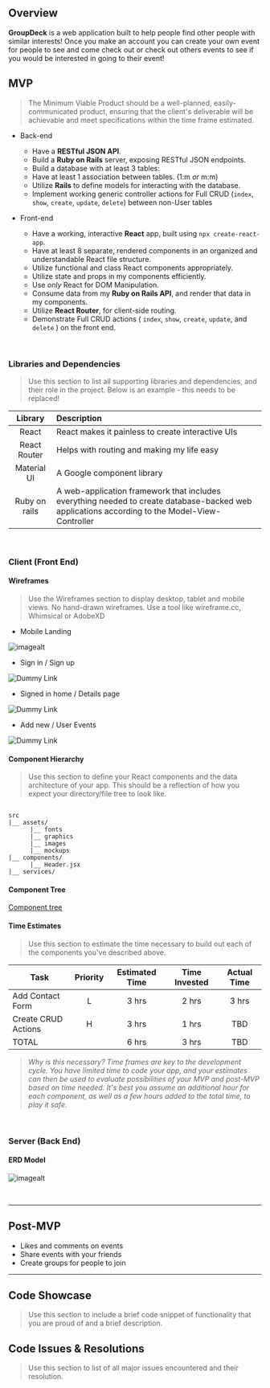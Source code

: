 ## Overview

**GroupDeck** is a web application built to help people find other people with similar interests! Once you make an account you can create your own event for people to see and come check out or check out others events to see if you would be interested in going to their event!
<br>

## MVP

> The Minimum Viable Product should be a well-planned, easily-communicated product, ensuring that the client's deliverable will be achievable and meet specifications within the time frame estimated.
- Back-end
  - Have a **RESTful JSON API**.
  - Build a **Ruby on Rails** server, exposing RESTful JSON endpoints.
  - Build a database with at least 3 tables:
  - Have at least 1 association between tables. (1:m _or_ m:m)
  - Utilize **Rails** to define models for interacting with the database.
  - Implement working generic controller actions for Full CRUD (`index`, `show`, `create`, `update`, `delete`) between non-User tables 
  
- Front-end
  - Have a working, interactive **React** app, built using `npx create-react-app`.
  - Have at least 8 separate, rendered components in an organized and understandable React file structure.
  - Utilize functional and class React components appropriately.
  - Utilize state and props in my components efficiently.
  - Use _only_ React for DOM Manipulation.
  - Consume data from my **Ruby on Rails API**, and render that data in my components.
  - Utilize **React Router**, for client-side routing.
  - Demonstrate Full CRUD actions ( `index`, `show`, `create`, `update`, and `delete` ) on the front end.
  
<br>

### Libraries and Dependencies

> Use this section to list all supporting libraries and dependencies, and their role in the project. Below is an example - this needs to be replaced!

|     Library      | Description                                |
| :--------------: | :----------------------------------------- |
|      React       | React makes it painless to create interactive UIs |
|   React Router   |Helps with routing and making my life easy|
|   Material UI    | A Google component library |
|  Ruby on rails   | A web-application framework that includes everything needed to create database-backed web applications according to the Model-View-Controller |

<br>

### Client (Front End)

#### Wireframes

> Use the Wireframes section to display desktop, tablet and mobile views. No hand-drawn wireframes. Use a tool like wireframe.cc, Whimsical or AdobeXD


- Mobile Landing

![imagealt](https://i.imgur.com/85nVthc.png)

- Sign in / Sign up

![Dummy Link](https://i.imgur.com/ZmwQT2i.png)

- Signed in home / Details page

![Dummy Link](https://i.imgur.com/B5Yyxms.png)

- Add new / User Events

![Dummy Link](https://i.imgur.com/ca87TfR.png)

#### Component Hierarchy

> Use this section to define your React components and the data architecture of your app. This should be a reflection of how you expect your directory/file tree to look like. 

``` structure

src
|__ assets/
      |__ fonts
      |__ graphics
      |__ images
      |__ mockups
|__ components/
      |__ Header.jsx
|__ services/

```

#### Component Tree

[Component tree](https://i.imgur.com/K7R2U5e.png)

#### Time Estimates

> Use this section to estimate the time necessary to build out each of the components you've described above.

| Task                | Priority | Estimated Time | Time Invested | Actual Time |
| ------------------- | :------: | :------------: | :-----------: | :---------: |
| Add Contact Form    |    L     |     3 hrs      |     2 hrs     |    3 hrs    |
| Create CRUD Actions |    H     |     3 hrs      |     1 hrs     |     TBD     |
| TOTAL               |          |     6 hrs      |     3 hrs     |     TBD     |

> _Why is this necessary? Time frames are key to the development cycle. You have limited time to code your app, and your estimates can then be used to evaluate possibilities of your MVP and post-MVP based on time needed. It's best you assume an additional hour for each component, as well as a few hours added to the total time, to play it safe._

<br>

### Server (Back End)

#### ERD Model

![imagealt](https://i.imgur.com/8yFLr0h.png)

<br>

***

## Post-MVP

  - Likes and comments on events
  - Share events with your friends
  - Create groups for people to join
  
***

## Code Showcase

> Use this section to include a brief code snippet of functionality that you are proud of and a brief description.

## Code Issues & Resolutions

> Use this section to list of all major issues encountered and their resolution.
